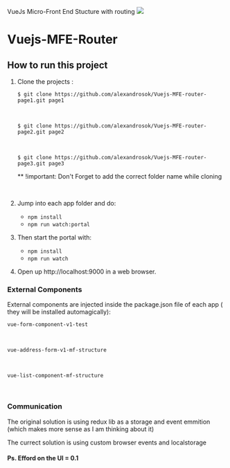 
VueJs Micro-Front End Stucture with routing <img src="http://icons.iconarchive.com/icons/blackvariant/button-ui-requests-15/96/Filehippo-icon.png" />

# Vuejs-MFE-Router 

## How to run this project
1. Clone the projects :
    <br />
    ```
    $ git clone https://github.com/alexandrosok/Vuejs-MFE-router-page1.git page1
    ```
    
    <br />
    
    ```
    $ git clone https://github.com/alexandrosok/Vuejs-MFE-router-page2.git page2
    ```
    <br />
    
    ```
    $ git clone https://github.com/alexandrosok/Vuejs-MFE-router-page3.git page3
    ```
    ** !important: Don't Forget to add the correct folder name while cloning
    
    <br />
2. Jump into each app folder and do:
   - `npm install`
   - `npm run watch:portal`
3. Then start the portal with:
   - `npm install`
   - `npm run watch`
4. Open up http://localhost:9000 in a web browser.

<h3>External Components</h3>
    External components are injected inside the package.json file of each app ( they will be installed automagically):
<br />

```
vue-form-component-v1-test
```
<br />

```
vue-address-form-v1-mf-structure
```
<br />

```
vue-list-component-mf-structure
```
<br />

<h3>Communication</h3>
The original solution is using redux lib as a storage and event emmition (which makes more sense as I am thinking about  it)

The currect solution is using custom browser events and localstorage 

<h4>Ps. Efford on the UI = 0.1 </h4>


